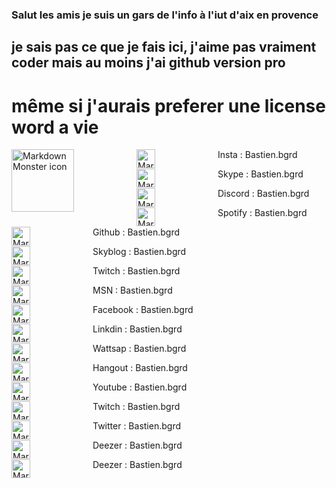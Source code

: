 ### Salut les amis je suis un gars de l'info à l'iut d'aix en provence<span style="color: #26B260">
## je sais pas ce que je fais ici, j'aime pas vraiment coder mais au moins j'ai github version pro
# même si j'aurais preferer une license word a vie

   
<img height="100px" wight="100px" src="https://media.giphy.com/media/5QRtIHJTH1bzYf5GXg/giphy.gif"
     alt="Markdown Monster icon"
     style="float: left; margin-right: 100px;" />
     
<img height="30px" wight="30px" src="https://cdn-icons-png.flaticon.com/512/174/174855.png"   
     alt="Markdown Monsters icon"
     style="float: left; margin-right: 100px;" /> Insta : Bastien.bgrd
     
<img height="30px" wight="30px" src="https://cdn.1min30.com/wp-content/uploads/2017/06/Symbole-Skype-500x426.jpg"   
     alt="Markdown Monsters icon"
     style="float: left; margin-right: 100px;" /> Skype : Bastien.bgrd
     
 <img height="30px" wight="30px" src="https://img1.freepng.fr/20180628/kvf/kisspng-discord-computer-servers-teamspeak-discord-icon-5b34991d1d3e09.8364918215301737251198.jpg"   
     alt="Markdown Monsters icon"
     style="float: left; margin-right: 100px;" /> Discord : Bastien.bgrd
     
 <img height="30px" wight="30px" src="https://cdn-icons-png.flaticon.com/512/2111/2111624.png"   
     alt="Markdown Monsters icon"
     style="float: left; margin-right: 100px;" /> Spotify : Bastien.bgrd
     
 <img height="30px" wight="30px" src="https://cdn-icons-png.flaticon.com/512/25/25231.png"   
     alt="Markdown Monsters icon"
     style="float: left; margin-right: 100px;" /> Github : Bastien.bgrd   

<img height="30px" wight="30px" src="https://images.sftcdn.net/images/t_app-logo-xl,f_auto/p/e3d3399c-9b67-11e6-8fc4-00163ed833e7/221265410/skyblog-logo.png"   
     alt="Markdown Monsters icon"
     style="float: left; margin-right: 100px;" /> Skyblog : Bastien.bgrd
     
<img height="30px" wight="30px" src="https://d29fhpw069ctt2.cloudfront.net/icon/image/38838/preview.svg"   
     alt="Markdown Monsters icon"
     style="float: left; margin-right: 100px;" /> Twitch : Bastien.bgrd
     
<img height="30px" wight="30px" src="https://images.vectorhq.com/images/previews/4f8/msn-messenger-icon-psd-449180.png"   
     alt="Markdown Monsters icon"
     style="float: left; margin-right: 100px;" /> MSN : Bastien.bgrd
     
<img height="30px" wight="30px" src="https://cdn-icons-png.flaticon.com/512/124/124010.png"   
     alt="Markdown Monsters icon"
     style="float: left; margin-right: 100px;" /> Facebook : Bastien.bgrd
     
<img height="30px" wight="30px" src="https://cdn-icons-png.flaticon.com/512/174/174857.png"   
     alt="Markdown Monsters icon"
     style="float: left; margin-right: 100px;" /> Linkdin : Bastien.bgrd
     
 <img height="30px" wight="30px" src="https://cdn.icon-icons.com/icons2/1476/PNG/512/whatsapp_101778.png"   
     alt="Markdown Monsters icon"
     style="float: left; margin-right: 100px;" /> Wattsap : Bastien.bgrd
     
 <img height="30px" wight="30px" src="https://cdn.icon-icons.com/icons2/2044/PNG/512/hangout_logo_icon_124338.png"   
     alt="Markdown Monsters icon"
     style="float: left; margin-right: 100px;" /> Hangout : Bastien.bgrd
  
  <img height="30px" wight="30px" src="https://cdn.icon-icons.com/icons2/195/PNG/256/YouTube_23392.png"   
     alt="Markdown Monsters icon"
     style="float: left; margin-right: 100px;" /> Youtube : Bastien.bgrd
  
  <img height="30px" wight="30px" src="https://cdn.icon-icons.com/icons2/2407/PNG/512/twitch_icon_146123.png"   
     alt="Markdown Monsters icon"
     style="float: left; margin-right: 100px;" /> Twitch : Bastien.bgrd
 
  <img height="30px" wight="30px" src="https://cdn.icon-icons.com/icons2/122/PNG/512/twitter_socialnetwork_20007.png"   
     alt="Markdown Monsters icon"
     style="float: left; margin-right: 100px;" /> Twitter : Bastien.bgrd
  
  <img height="30px" wight="30px" src="https://cdn.icon-icons.com/icons2/159/PNG/256/deezer_22419.png"   
     alt="Markdown Monsters icon"
     style="float: left; margin-right: 100px;" /> Deezer : Bastien.bgrd
   
   <img height="30px" wight="30px" src="https://cdn.icon-icons.com/icons2/122/PNG/512/icq_socialnetwork_20035.png"   
     alt="Markdown Monsters icon"
     style="float: left; margin-right: 100px;" /> Deezer : Bastien.bgrd
     

     
     
     
